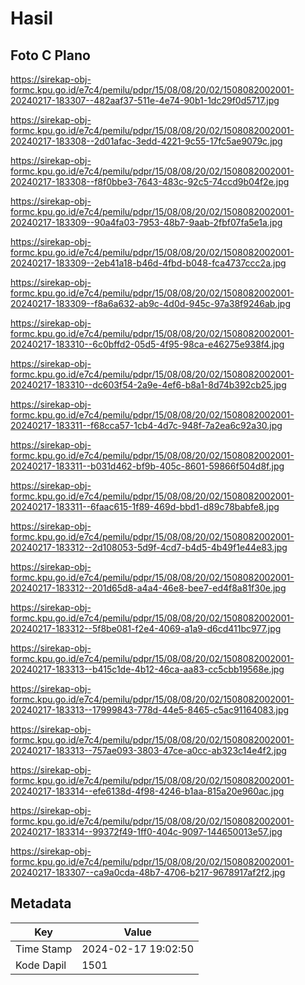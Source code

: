# Hasil

## Foto C Plano

https://sirekap-obj-formc.kpu.go.id/e7c4/pemilu/pdpr/15/08/08/20/02/1508082002001-20240217-183307--482aaf37-511e-4e74-90b1-1dc29f0d5717.jpg

https://sirekap-obj-formc.kpu.go.id/e7c4/pemilu/pdpr/15/08/08/20/02/1508082002001-20240217-183308--2d01afac-3edd-4221-9c55-17fc5ae9079c.jpg

https://sirekap-obj-formc.kpu.go.id/e7c4/pemilu/pdpr/15/08/08/20/02/1508082002001-20240217-183308--f8f0bbe3-7643-483c-92c5-74ccd9b04f2e.jpg

https://sirekap-obj-formc.kpu.go.id/e7c4/pemilu/pdpr/15/08/08/20/02/1508082002001-20240217-183309--90a4fa03-7953-48b7-9aab-2fbf07fa5e1a.jpg

https://sirekap-obj-formc.kpu.go.id/e7c4/pemilu/pdpr/15/08/08/20/02/1508082002001-20240217-183309--2eb41a18-b46d-4fbd-b048-fca4737ccc2a.jpg

https://sirekap-obj-formc.kpu.go.id/e7c4/pemilu/pdpr/15/08/08/20/02/1508082002001-20240217-183309--f8a6a632-ab9c-4d0d-945c-97a38f9246ab.jpg

https://sirekap-obj-formc.kpu.go.id/e7c4/pemilu/pdpr/15/08/08/20/02/1508082002001-20240217-183310--6c0bffd2-05d5-4f95-98ca-e46275e938f4.jpg

https://sirekap-obj-formc.kpu.go.id/e7c4/pemilu/pdpr/15/08/08/20/02/1508082002001-20240217-183310--dc603f54-2a9e-4ef6-b8a1-8d74b392cb25.jpg

https://sirekap-obj-formc.kpu.go.id/e7c4/pemilu/pdpr/15/08/08/20/02/1508082002001-20240217-183311--f68cca57-1cb4-4d7c-948f-7a2ea6c92a30.jpg

https://sirekap-obj-formc.kpu.go.id/e7c4/pemilu/pdpr/15/08/08/20/02/1508082002001-20240217-183311--b031d462-bf9b-405c-8601-59866f504d8f.jpg

https://sirekap-obj-formc.kpu.go.id/e7c4/pemilu/pdpr/15/08/08/20/02/1508082002001-20240217-183311--6faac615-1f89-469d-bbd1-d89c78babfe8.jpg

https://sirekap-obj-formc.kpu.go.id/e7c4/pemilu/pdpr/15/08/08/20/02/1508082002001-20240217-183312--2d108053-5d9f-4cd7-b4d5-4b49f1e44e83.jpg

https://sirekap-obj-formc.kpu.go.id/e7c4/pemilu/pdpr/15/08/08/20/02/1508082002001-20240217-183312--201d65d8-a4a4-46e8-bee7-ed4f8a81f30e.jpg

https://sirekap-obj-formc.kpu.go.id/e7c4/pemilu/pdpr/15/08/08/20/02/1508082002001-20240217-183312--5f8be081-f2e4-4069-a1a9-d6cd411bc977.jpg

https://sirekap-obj-formc.kpu.go.id/e7c4/pemilu/pdpr/15/08/08/20/02/1508082002001-20240217-183313--b415c1de-4b12-46ca-aa83-cc5cbb19568e.jpg

https://sirekap-obj-formc.kpu.go.id/e7c4/pemilu/pdpr/15/08/08/20/02/1508082002001-20240217-183313--17999843-778d-44e5-8465-c5ac91164083.jpg

https://sirekap-obj-formc.kpu.go.id/e7c4/pemilu/pdpr/15/08/08/20/02/1508082002001-20240217-183313--757ae093-3803-47ce-a0cc-ab323c14e4f2.jpg

https://sirekap-obj-formc.kpu.go.id/e7c4/pemilu/pdpr/15/08/08/20/02/1508082002001-20240217-183314--efe6138d-4f98-4246-b1aa-815a20e960ac.jpg

https://sirekap-obj-formc.kpu.go.id/e7c4/pemilu/pdpr/15/08/08/20/02/1508082002001-20240217-183314--99372f49-1ff0-404c-9097-144650013e57.jpg

https://sirekap-obj-formc.kpu.go.id/e7c4/pemilu/pdpr/15/08/08/20/02/1508082002001-20240217-183307--ca9a0cda-48b7-4706-b217-9678917af2f2.jpg


## Metadata

| Key        | Value               |
| ---------- | ------------------- |
| Time Stamp | 2024-02-17 19:02:50 |
| Kode Dapil | 1501                |



